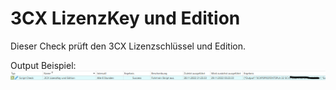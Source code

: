 # 3CX LizenzKey und Edition
Dieser Check prüft den 3CX Lizenzschlüssel und Edition.

Output Beispiel:
![Output Beispiel](../_images/image-20221128212805-9.png)
